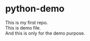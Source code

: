 # python-demo
This is my first repo.
<br>
This is demo file.
<br>
And this is only for the demo purpose.
